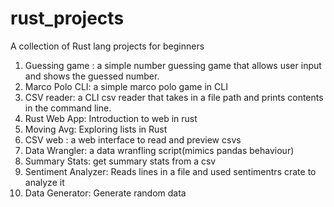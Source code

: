 # rust_projects
A collection of Rust lang projects for beginners

1. Guessing game : a simple number guessing game that allows user input and shows the guessed number.
2. Marco Polo CLI: a simple marco polo game in CLI
3. CSV reader: a CLI csv reader that takes in a file path and prints contents in the command line.
4. Rust Web App: Introduction to web in rust
5. Moving Avg: Exploring lists in Rust
6. CSV web : a web interface to read and preview csvs
7. Data Wrangler: a data wranfling script(mimics pandas behaviour)
8. Summary Stats: get summary stats from a csv
9. Sentiment Analyzer: Reads lines in a file and used sentimentrs crate to analyze it 
10. Data Generator: Generate random data 